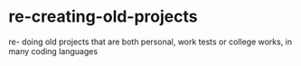 # re-creating-old-projects
re- doing old projects that are both personal, work tests or college works, in many coding languages
